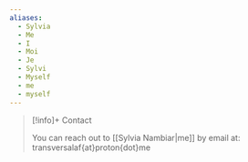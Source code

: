 ```yaml
---
aliases:
  - Sylvia
  - Me
  - I
  - Moi
  - Je
  - Sylvi
  - Myself
  - me
  - myself
---
```

>[!info]+ Contact
>
>You can reach out to [[Sylvia Nambiar|me]] by email at: transversalaf{at}proton{dot}me

